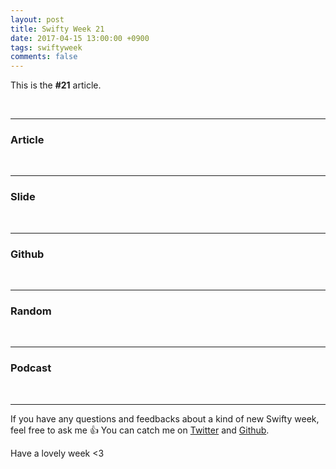 ```yaml
---
layout: post
title: Swifty Week 21
date: 2017-04-15 13:00:00 +0900
tags: swiftyweek
comments: false
---
```


This is the **#21** article. 

<br>

---

### Article

<br>

---

### Slide

<br>

---

### Github

<br>

---

### Random

<br>

---

### Podcast

<br>

---

If you have any questions and feedbacks about a kind of new Swifty week, feel free to ask me :+1:
You can catch me on [Twitter](https://twitter.com/pixyzehn) and [Github](https://github.com/pixyzehn).

Have a lovely week <3


